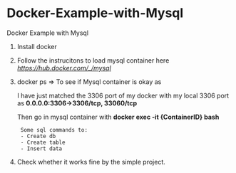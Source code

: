 # Docker-Example-with-Mysql
Docker Example with Mysql

1) Install docker
2) Follow the instrucitons to load mysql container here *https://hub.docker.com/_/mysql*
3) docker ps => To see if Mysql container is okay as

   I have just matched the 3306 port of my docker with my local 3306 port as **0.0.0.0:3306->3306/tcp, 33060/tcp**
   
   Then go in mysql container with **docker exec -it {ContainerID} bash**
   
        Some sql commands to:
        - Create db
        - Create table
        - Insert data
        
4) Check whether it works fine by the simple project.
